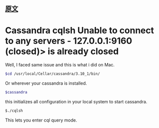
## [原文](https://stackoverflow.com/questions/27004773/cassandra-cqlsh-unable-to-connect-to-any-servers-127-0-0-19160-closed-is-a)

# Cassandra cqlsh Unable to connect to any servers - 127.0.0.1:9160 (closed)> is already closed


Well, I faced same issue and this is what i did on Mac.
```bash
$cd /usr/local/Cellar/cassandra/3.10_1/bin/ 

```
    
Or wherever your cassandra is installed.

```bash
$cassandra 

```

this initializes all configuration in your local system to start cassandra.

```bash
$./cqlsh

``` 
This lets you enter cql query mode.

